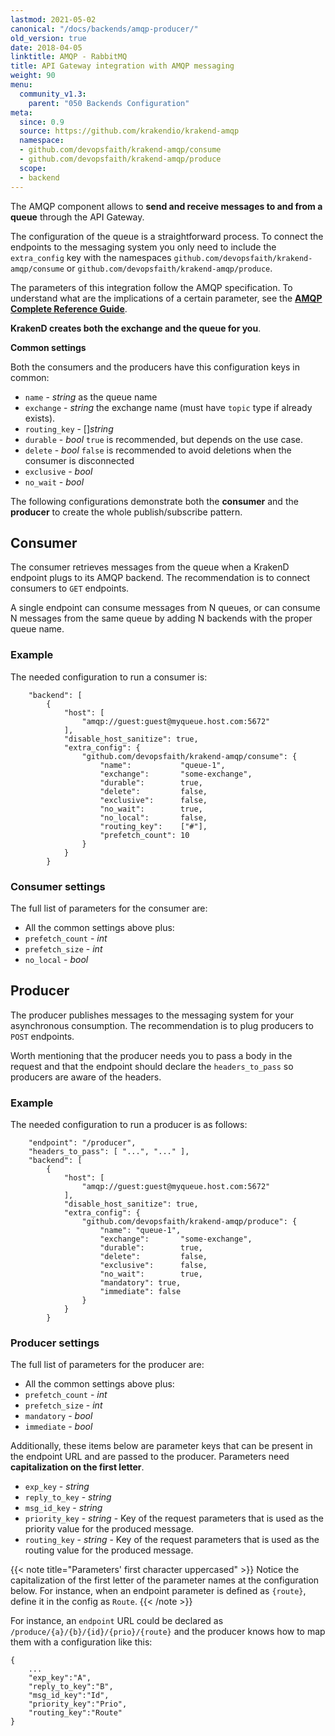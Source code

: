 ```yaml
---
lastmod: 2021-05-02
canonical: "/docs/backends/amqp-producer/"
old_version: true
date: 2018-04-05
linktitle: AMQP - RabbitMQ
title: API Gateway integration with AMQP messaging
weight: 90
menu:
  community_v1.3:
    parent: "050 Backends Configuration"
meta:
  since: 0.9
  source: https://github.com/krakendio/krakend-amqp
  namespace:
  - github.com/devopsfaith/krakend-amqp/consume
  - github.com/devopsfaith/krakend-amqp/produce
  scope:
  - backend
---
```


The AMQP component allows to **send and receive messages to and from a queue** through the API Gateway.

The configuration of the queue is a straightforward process. To connect the endpoints to the messaging system you only need to include the `extra_config` key with the namespaces `github.com/devopsfaith/krakend-amqp/consume` or `github.com/devopsfaith/krakend-amqp/produce`.

The parameters of this integration follow the AMQP specification. To understand
what are the implications of a certain parameter, see the **[AMQP Complete Reference Guide](https://www.rabbitmq.com/amqp-0-9-1-reference.html)**.

**KrakenD creates both the exchange and the queue for you**.

**Common settings**

Both the consumers and the producers have this configuration keys in common:

- `name` - *string* as the queue name
- `exchange` - *string* the exchange name (must have `topic` type if already exists).
- `routing_key` - []*string*
- `durable` - *bool* `true` is recommended, but depends on the use case.
- `delete` - *bool* `false` is recommended to avoid deletions when the consumer is disconnected
- `exclusive` - *bool*
- `no_wait` - *bool*

The following configurations demonstrate both the **consumer** and the **producer** to create the whole publish/subscribe pattern.

## Consumer
The consumer retrieves messages from the queue when a KrakenD endpoint plugs to its AMQP backend. The recommendation is to connect consumers to `GET` endpoints.

A single endpoint can consume messages from N queues, or can consume N messages from the same queue by adding N backends with the proper queue name.

### Example
The needed configuration to run a consumer is:

        "backend": [
            {
                "host": [
                    "amqp://guest:guest@myqueue.host.com:5672"
                ],
                "disable_host_sanitize": true,
                "extra_config": {
                    "github.com/devopsfaith/krakend-amqp/consume": {
                        "name":           "queue-1",
                        "exchange":       "some-exchange",
                        "durable":        true,
                        "delete":         false,
                        "exclusive":      false,
                        "no_wait":        true,
                        "no_local":       false,
                        "routing_key":    ["#"],
                        "prefetch_count": 10
                    }
                }
            }

### Consumer settings
The full list of parameters for the consumer are:

- All the common settings above plus:
- `prefetch_count` - *int*
- `prefetch_size` - *int*
- `no_local` - *bool*

## Producer
The producer publishes messages to the messaging system for your asynchronous consumption. The recommendation is to plug producers to `POST` endpoints.

Worth mentioning that the producer needs you to pass a body in the request and that the endpoint should declare the `headers_to_pass` so producers are aware of the headers.

### Example
The needed configuration to run a producer is as follows:

        "endpoint": "/producer",
        "headers_to_pass": [ "...", "..." ],
        "backend": [
            {
                "host": [
                    "amqp://guest:guest@myqueue.host.com:5672"
                ],
                "disable_host_sanitize": true,
                "extra_config": {
                    "github.com/devopsfaith/krakend-amqp/produce": {
                        "name": "queue-1",
                        "exchange":       "some-exchange",
                        "durable":        true,
                        "delete":         false,
                        "exclusive":      false,
                        "no_wait":        true,
                        "mandatory": true,
                        "immediate": false
                    }
                }
            }


### Producer settings
The full list of parameters for the producer are:

- All the common settings above plus:
- `prefetch_count` - *int*
- `prefetch_size` - *int*
- `mandatory` - *bool*
- `immediate` - *bool*

Additionally, these items below are parameter keys that can be present in the endpoint URL and are passed to the producer. Parameters need **capitalization on the first letter**.

- `exp_key` - *string*
- `reply_to_key` - *string*
- `msg_id_key` - *string*
- `priority_key` - *string* - Key of the request parameters that is used as the priority value for the produced message.
- `routing_key` - *string* - Key of the request parameters that is used as the routing value for the produced message.


{{< note title="Parameters' first character uppercased" >}}
Notice the capitalization of the first letter of the parameter names at the configuration below. For instance, when an endpoint parameter is defined as `{route}`, define it in the config as `Route`.
{{< /note >}}

For instance, an `endpoint` URL could be declared as `/produce/{a}/{b}/{id}/{prio}/{route}` and the producer knows how to map them with a configuration like this:

    {
        ...
        "exp_key":"A",
        "reply_to_key":"B",
        "msg_id_key":"Id",
        "priority_key":"Prio",
        "routing_key":"Route"
    }

